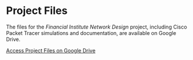 # Project Files

The files for the *Financial Institute Network Design* project, including Cisco Packet Tracer simulations and documentation, are available on Google Drive.  

[Access Project Files on Google Drive](https://drive.google.com/drive/folders/1MMmqz5i_KCKkfQfWAHh6avhY9e4SzrEe)
